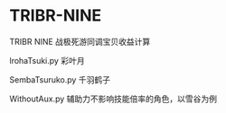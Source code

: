 # TRIBR-NINE
TRIBR NINE 战极死游同调宝贝收益计算

lrohaTsuki.py 彩叶月  

SembaTsuruko.py 千羽鹤子  

WithoutAux.py 辅助力不影响技能倍率的角色，以雪谷为例

